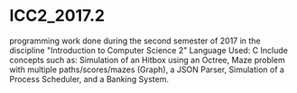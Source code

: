 # ICC2_2017.2
programming work done during the second semester of 2017 in the discipline "Introduction to Computer Science 2"
Language Used: C
Include concepts such as: Simulation of an Hitbox using an Octree, Maze problem with multiple paths/scores/mazes (Graph), a JSON Parser, Simulation of a Process Scheduler, and a Banking System.
